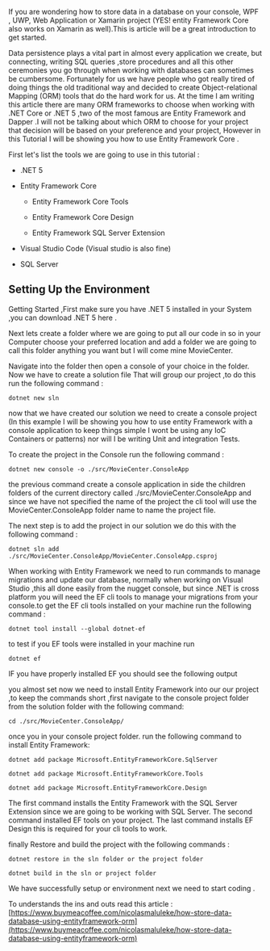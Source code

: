 If you are wondering how to store data in a database on your console, WPF , UWP, Web Application or Xamarin project (YES! entity Framework Core also works on Xamarin as well).This is article will be a great introduction to get started.

Data persistence plays a vital part in almost every application we create, but connecting, writing SQL queries ,store procedures and all this other ceremonies you go through when working with databases can sometimes be cumbersome. Fortunately for us we have people who got really tired of doing things the old traditional way and decided to create Object-relational Mapping (ORM) tools that do the hard work for us. At the time I am writing this article there are many ORM frameworks to choose when working with .NET Core or .NET 5 ,two of the most famous are Entity Framework and Dapper .I will not be talking about which ORM to choose for your project that decision will be based on your preference and your project, However in this Tutorial I will be showing you how to use Entity Framework Core .

First let's list the tools we are going to use in this tutorial :

  - .NET 5

  - Entity Framework Core

    - Entity Framework Core Tools

    - Entity Framework Core Design

    - Entity Framework SQL Server Extension

 - Visual Studio Code (Visual studio is also fine)

 - SQL Server 

## Setting Up the Environment

Getting Started ,First make sure you have .NET 5 installed in your System ,you can download .NET 5 here .

Next lets create a folder where we are going to put all our code in so in your Computer choose your preferred location and add a folder we are going to call this folder anything you want but I will come mine MovieCenter.

Navigate into the folder then open a console of your choice in the folder. Now we have to create a solution file That will group our project ,to do this run the following command :

`dotnet new sln`

now that we have created our solution we need to create a console project (In this example I will be showing you how to use entity Framework with a console application to keep things simple I wont be using any IoC Containers or patterns) nor will I be writing Unit and integration Tests.

To create the project in the Console run the following command :

`dotnet new console -o ./src/MovieCenter.ConsoleApp`

the previous command create a console application in side the children folders of the current directory called ./src/MovieCenter.ConsoleApp and since we have not specified the name of the project the cli tool will use the MovieCenter.ConsoleApp folder name to name the project file.

The next step is to add the project in our solution we do this with the following command :

`dotnet sln add ./src/MovieCenter.ConsoleApp/MovieCenter.ConsoleApp.csproj`

When working with Entity Framework we need to run commands to manage migrations and update our database, normally when working on Visual Studio ,this all done easily from the nugget console, but since .NET is cross platform you will need the EF cli tools to manage your migrations from your console.to get the EF cli tools installed on your machine run the following command :

`dotnet tool install --global dotnet-ef`

to test if you EF tools were installed in your machine run

`dotnet ef`

IF you have properly installed EF you should see the following output

you almost set now we need to install Entity Framework into our our project ,to keep the commands short ,first navigate to the console project folder from the solution folder with the following command:

`cd ./src/MovieCenter.ConsoleApp/`

once you in your console project folder. run the following command to install Entity Framework:

`dotnet add package Microsoft.EntityFrameworkCore.SqlServer`

`dotnet add package Microsoft.EntityFrameworkCore.Tools`

`dotnet add package Microsoft.EntityFrameworkCore.Design`

The first command installs the Entity Framework with the SQL Server Extension since we are going to be working with SQL Server. The second command installed EF tools on your project. The last command installs EF Design this is required for your cli tools to work.

finally Restore and build the project with the following commands :

`dotnet restore in the sln folder or the project folder`

`dotnet build in the sln or project folder`

We have successfully setup or environment next we need to start coding .

To understands the ins and outs read this article :[https://www.buymeacoffee.com/nicolasmaluleke/how-store-data-database-using-entityframework-orm](https://www.buymeacoffee.com/nicolasmaluleke/how-store-data-database-using-entityframework-orm)

